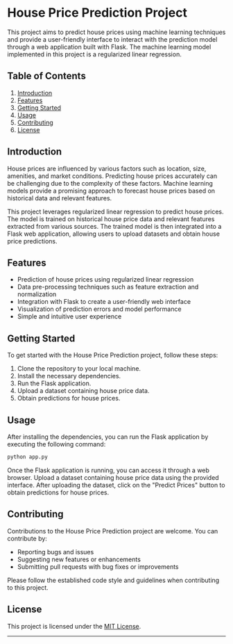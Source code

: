 # House Price Prediction Project

This project aims to predict house prices using machine learning techniques and provide a user-friendly interface to interact with the prediction model through a web application built with Flask. The machine learning model implemented in this project is a regularized linear regression.

## Table of Contents

1. [Introduction](#introduction)
2. [Features](#features)
3. [Getting Started](#getting-started)
4. [Usage](#usage)
5. [Contributing](#contributing)
6. [License](#license)

## Introduction

House prices are influenced by various factors such as location, size, amenities, and market conditions. Predicting house prices accurately can be challenging due to the complexity of these factors. Machine learning models provide a promising approach to forecast house prices based on historical data and relevant features.

This project leverages regularized linear regression to predict house prices. The model is trained on historical house price data and relevant features extracted from various sources. The trained model is then integrated into a Flask web application, allowing users to upload datasets and obtain house price predictions.

## Features

- Prediction of house prices using regularized linear regression
- Data pre-processing techniques such as feature extraction and normalization
- Integration with Flask to create a user-friendly web interface
- Visualization of prediction errors and model performance
- Simple and intuitive user experience

## Getting Started

To get started with the House Price Prediction project, follow these steps:

1. Clone the repository to your local machine.
2. Install the necessary dependencies.
3. Run the Flask application.
4. Upload a dataset containing house price data.
5. Obtain predictions for house prices.

## Usage

After installing the dependencies, you can run the Flask application by executing the following command:

```bash
python app.py
```

Once the Flask application is running, you can access it through a web browser. Upload a dataset containing house price data using the provided interface. After uploading the dataset, click on the "Predict Prices" button to obtain predictions for house prices.

## Contributing

Contributions to the House Price Prediction project are welcome. You can contribute by:

- Reporting bugs and issues
- Suggesting new features or enhancements
- Submitting pull requests with bug fixes or improvements

Please follow the established code style and guidelines when contributing to this project.

## License

This project is licensed under the [MIT License](LICENSE).

---
